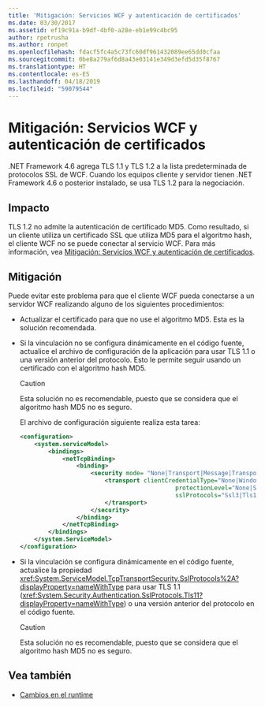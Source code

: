 ```yaml
---
title: 'Mitigación: Servicios WCF y autenticación de certificados'
ms.date: 03/30/2017
ms.assetid: ef19c91a-b9df-4bf0-a28e-eb1e99c4bc95
author: rpetrusha
ms.author: ronpet
ms.openlocfilehash: fdacf5fc4a5c73fc60df961432089ee65dd0cfaa
ms.sourcegitcommit: 0be8a279af6d8a43e03141e349d3efd5d35f8767
ms.translationtype: HT
ms.contentlocale: es-ES
ms.lasthandoff: 04/18/2019
ms.locfileid: "59079544"
---
```

# <a name="mitigation-wcf-services-and-certificate-authentication"></a>Mitigación: Servicios WCF y autenticación de certificados
.NET Framework 4.6 agrega TLS 1.1 y TLS 1.2 a la lista predeterminada de protocolos SSL de WCF. Cuando los equipos cliente y servidor tienen .NET Framework 4.6 o posterior instalado, se usa TLS 1.2 para la negociación.  
  
## <a name="impact"></a>Impacto  
 TLS 1.2 no admite la autenticación de certificado MD5. Como resultado, si un cliente utiliza un certificado SSL que utiliza MD5 para el algoritmo hash, el cliente WCF no se puede conectar al servicio WCF. Para más información, vea [Mitigación: Servicios WCF y autenticación de certificados](../../../docs/framework/migration-guide/mitigation-wcf-services-and-certificate-authentication.md).  
  
## <a name="mitigation"></a>Mitigación  
 Puede evitar este problema para que el cliente WCF pueda conectarse a un servidor WCF realizando alguno de los siguientes procedimientos:  
  
-   Actualizar el certificado para que no use el algoritmo MD5. Esta es la solución recomendada.  
  
-   Si la vinculación no se configura dinámicamente en el código fuente, actualice el archivo de configuración de la aplicación para usar TLS 1.1 o una versión anterior del protocolo. Esto le permite seguir usando un certificado con el algoritmo hash MD5.  
  
    > [!CAUTION]
    >  Esta solución no es recomendable, puesto que se considera que el algoritmo hash MD5 no es seguro.  
  
     El archivo de configuración siguiente realiza esta tarea:  
  
    ```xml  
    <configuration>  
        <system.serviceModel>  
            <bindings>  
                <netTcpBinding>  
                    <binding>  
                        <security mode= "None|Transport|Message|TransportWithMessageCredential" >  
                            <transport clientCredentialType="None|Windows|Certificate"  
                                                protectionLevel="None|Sign|EncryptAndSign"  
                                                sslProtocols="Ssl3|Tls1|Tls11">  
                            </transport>  
                        </security>  
                    </binding>  
                </netTcpBinding>  
            </bindings>  
        </system.ServiceModel>  
    </configuration>  
    ```  
  
-   Si la vinculación se configura dinámicamente en el código fuente, actualice la propiedad <xref:System.ServiceModel.TcpTransportSecurity.SslProtocols%2A?displayProperty=nameWithType> para usar TLS 1.1 (<xref:System.Security.Authentication.SslProtocols.Tls11?displayProperty=nameWithType>) o una versión anterior del protocolo en el código fuente.  
  
    > [!CAUTION]
    >  Esta solución no es recomendable, puesto que se considera que el algoritmo hash MD5 no es seguro.  
  
## <a name="see-also"></a>Vea también

- [Cambios en el runtime](../../../docs/framework/migration-guide/runtime-changes-in-the-net-framework-4-6.md)

